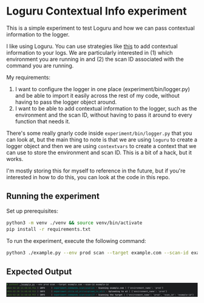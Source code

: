 # Loguru Contextual Info experiment

This is a simple experiment to test Loguru and how we can pass contextual information to the logger.

I like using Loguru. You can use strategies like [this](https://betterstack.com/community/guides/logging/loguru/#adding-contextual-data-to-your-logs) to add contextual information to your logs. We are particularly interested in (1) which environment you are running in and (2) the scan ID associated with the command you are running.

My requirements:
1. I want to configure the logger in one place (experiment/bin/logger.py) and be able to import it easily across the rest of my code, without having to pass the logger object around.
2. I want to be able to add contextual information to the logger, such as the environment and the scan ID, without having to pass it around to every function that needs it.

There's some really gnarly code inside `experiment/bin/logger.py` that you can look at, but the main thing to note is that we are using `loguru` to create a logger object and then we are using `contextvars` to create a context that we can use to store the environment and scan ID. This is a bit of a hack, but it works.

I'm mostly storing this for myself to reference in the future, but if you're interested in how to do this, you can look at the code in this repo.

## Running the experiment

Set up prerequisites:

```bash
python3 -m venv ./venv && source venv/bin/activate
pip install -r requirements.txt
```

To run the experiment, execute the following command:

```bash
python3 ./example.py --env prod scan --target example.com --scan-id example-id
```

## Expected Output

![output](./output.png)

